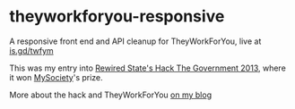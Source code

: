 theyworkforyou-responsive
=========================

A responsive front end and API cleanup for TheyWorkForYou, live at [is.gd/twfym](http://is.gd/twfym)

This was my entry into [Rewired State's Hack The Government 2013](http://rewiredstate.org/hacks/national-hack-the-government-2013), where it won [MySociety](http://www.mysociety.org/)'s prize.

More about the hack and TheyWorkForYou [on my blog](http://blog.ollieglass.com/2013/04/07/mobile-they-work-for-you-hack/)
